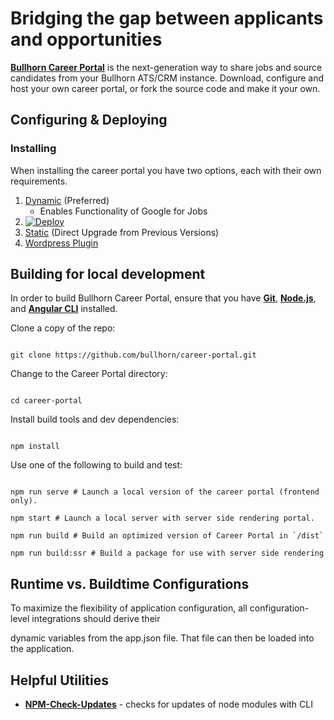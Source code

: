 
# Bridging the gap between applicants and opportunities

  

**[Bullhorn Career Portal](http://www.bullhorn.com)** is the next-generation way to share jobs and source candidates from your Bullhorn ATS/CRM instance. Download, configure and host your own career portal, or fork the source code and make it your own.

  

## Configuring & Deploying

  

### Installing 
When installing the career portal you have two options, each with their own requirements.

 1. [Dynamic](/dynamic-install.md) (Preferred) 		 
	 - Enables Functionality of Google for Jobs
 2.  [![Deploy](https://www.herokucdn.com/deploy/button.svg)](https://heroku.com/deploy?template=https://github.com/bullhorn/career-portal/tree/f/ng7)
 3. [Static](/static-install.md) (Direct Upgrade from Previous Versions)
 4. [Wordpress Plugin](/Using-the-Bullhorn-Career-Portal-on-Wordpress.md)
  

## Building for local development

  

In order to build Bullhorn Career Portal, ensure that you have **[Git](http://git-scm.com/downloads)**, **[Node.js](http://nodejs.org)**, and **[Angular CLI](https://angular.io/guide/setup-local#step-1-install-the-angular-cli)** installed.

  

Clone a copy of the repo:

  

```

git clone https://github.com/bullhorn/career-portal.git

```

  

Change to the Career Portal directory:

  

```

cd career-portal

```

  

Install build tools and dev dependencies:

  

```

npm install

```

  

Use one of the following to build and test:

  

```

npm run serve # Launch a local version of the career portal (frontend only).

npm start # Launch a local server with server side rendering portal.

npm run build # Build an optimized version of Career Portal in `/dist`

npm run build:ssr # Build a package for use with server side rendering

```

  
  
  

## Runtime vs. Buildtime Configurations

  

To maximize the flexibility of application configuration, all configuration-level integrations should derive their

dynamic variables from the app.json file. That file can then be loaded into the application.

  

## Helpful Utilities

  

* **[NPM-Check-Updates](https://github.com/tjunnone/npm-check-updates)** - checks for updates of node modules with CLI